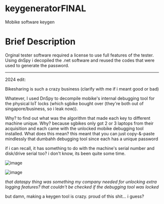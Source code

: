 # keygeneratorFINAL
Mobike software keygen

# Brief Description
Orginal tester software required a license to use full features of the tester. Using dnSpy i decopiled the .net software and reused the codes that were used to generate the password.

<hr/>

2024 edit:

Bikesharing is such a crazy business (clarify with me if i meant good or bad)

Whatever, I used DnSpy to decompile mobike's internal debugging tool for the physical IoT locks (which sgbike bought over (they're both out of singapore/business, so i leak now)).

Why? to find out what was the algorithm that made each key to different machine unique.
Why? because sgbikes only got 2 or 3 laptops from their acquisition and each came with the unlocked mobike debugging tool installed.
What does this mean? this meant that you can just copy-&-paste mindlessly that dumbahh debugging tool since each has a unique password

if i can recall, it has something to do with the machine's serial number and disk/drive serial too? i don't know, its been quite some time.


![image](https://github.com/cheonglol/keygeneratorFINAL/assets/82318965/2bd0bd25-3992-4aaa-b5d3-e46a07fc23e1)

![image](https://github.com/cheonglol/keygeneratorFINAL/assets/82318965/c4fd6767-51ff-40be-a0d8-614f450a0282)

_that dataspy thing was something my company needed for unlocking extra logging features? that couldn't be checked if the debugging tool was locked_

but damn, making a keygen tool is crazy. proud of this shit... i guess?
